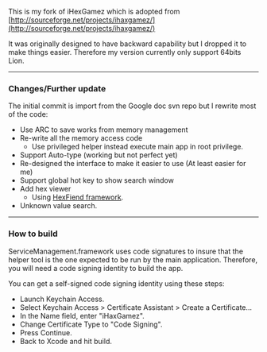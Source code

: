 This is my fork of iHexGamez which is adopted from [http://sourceforge.net/projects/ihaxgamez/](http://sourceforge.net/projects/ihaxgamez/)

It was originally designed to have backward capability but I dropped it to make things easier. Therefore my version currently only support 64bits Lion.

----------------------------------

### Changes/Further update

The initial commit is import from the Google doc svn repo but I rewrite most of the code:

- Use ARC to save works from memory management
- Re-write all the memory access code
	- Use privileged helper instead execute main app in root privilege.
- Support Auto-type (working but not perfect yet)
- Re-designed the interface to make it easier to use (At least easier for me)
- Support global hot key to show search window
- Add hex viewer
	- Using [HexFiend framework](https://github.com/ridiculousfish/HexFiend).
- Unknown value search.

----------------------------------

### How to build

ServiceManagement.framework uses code signatures to insure that the helper tool is the one expected to be run by
the main application. Therefore, you will need a code signing identity to build the app.

You can get a self-signed code signing identity using these steps:

- Launch Keychain Access.
- Select Keychain Access > Certificate Assistant > Create a Certificate...
- In the Name field, enter "iHaxGamez".
- Change Certificate Type to "Code Signing".
- Press Continue.
- Back to Xcode and hit build.
